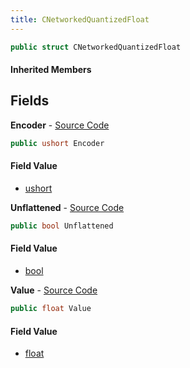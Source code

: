 ```yaml
---
title: CNetworkedQuantizedFloat
---
```


```csharp
public struct CNetworkedQuantizedFloat
```

#### Inherited Members

## Fields

**Encoder** - [Source Code](https://github.com/swiftly-solution/swiftlys2/blob/main/managed/src/SwiftlyS2.Shared/Natives/Structs/CNetworkedQuantizedFloat.cs#L12)

```csharp
public ushort Encoder
```

#### Field Value

- [ushort](https://learn.microsoft.com/dotnet/api/system.uint16)

**Unflattened** - [Source Code](https://github.com/swiftly-solution/swiftlys2/blob/main/managed/src/SwiftlyS2.Shared/Natives/Structs/CNetworkedQuantizedFloat.cs#L15)

```csharp
public bool Unflattened
```

#### Field Value

- [bool](https://learn.microsoft.com/dotnet/api/system.boolean)

**Value** - [Source Code](https://github.com/swiftly-solution/swiftlys2/blob/main/managed/src/SwiftlyS2.Shared/Natives/Structs/CNetworkedQuantizedFloat.cs#L9)

```csharp
public float Value
```

#### Field Value

- [float](https://learn.microsoft.com/dotnet/api/system.single)

